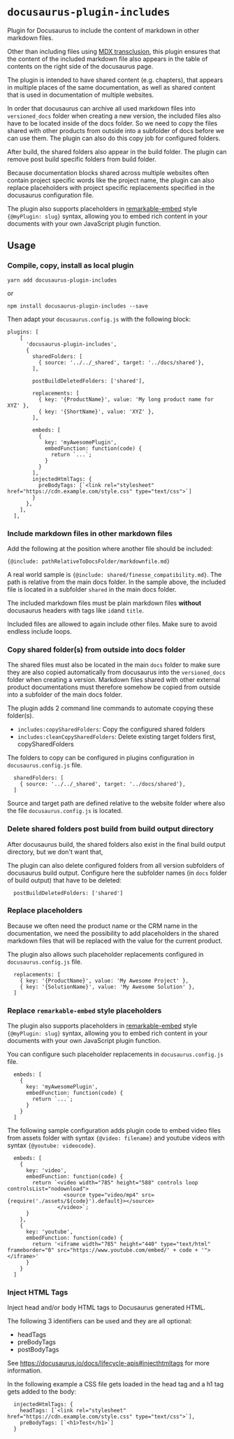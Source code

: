 # `docusaurus-plugin-includes`

Plugin for Docusaurus to include the content of markdown in other markdown files.

Other than including files using [MDX transclusion](https://mdxjs.com/getting-started#documents), this plugin ensures that the content of the included markdown file also appears in the table of contents on the right side of the docusaurus page.

The plugin is intended to have shared content (e.g. chapters), that appears in multiple places of the same documentation, as well as shared content that is used in documentation of multiple websites.

In order that docusaurus can archive all used markdown files into `versioned_docs` folder when creating a new version, the included files also have to be located inside of the docs folder. So we need to copy the files shared with other products from outside into a subfolder of docs before we can use them. The plugin can also do this copy job for configured folders.

After build, the shared folders also appear in the build folder. The plugin can remove post build specific folders from build folder.

Because documentation blocks shared across multiple websites often contain project specific words like the project name, the plugin can also replace placeholders with project specific replacements specified in the docusaurus configuration file.

The plugin also supports placeholders in [remarkable-embed](https://www.npmjs.com/package/remarkable-embed) style `{@myPlugin: slug}` syntax, allowing you to embed rich content in your documents with your own JavaScript plugin function.

## Usage

### Compile, copy, install as local plugin

```
yarn add docusaurus-plugin-includes
```

or

```
npm install docusaurus-plugin-includes --save
```

Then adapt your `docusaurus.config.js` with the following block:

```
plugins: [
    [
      'docusaurus-plugin-includes',
      {
        sharedFolders: [
          { source: '../../_shared', target: '../docs/shared'},
        ],

        postBuildDeletedFolders: ['shared'],

        replacements: [
          { key: '{ProductName}', value: 'My long product name for XYZ' },
          { key: '{ShortName}', value: 'XYZ' },
        ],

        embeds: [
          {
            key: 'myAwesomePlugin',
            embedFunction: function(code) {
              return `...`;
            }
          }
        ],
        injectedHtmlTags: {
          preBodyTags: [`<link rel="stylesheet" href="https://cdn.example.com/style.css" type="text/css">`]
        }
      },
    ],
  ],
```

### Include markdown files in other markdown files

Add the following at the position where another file should be included:

```
{@include: pathRelativeToDocsFolder/markdownfile.md}
```

A real world sample is `{@include: shared/finesse_compatibility.md}`.
The path is relative from the main docs folder. In the sample above, the included file is located in a subfolder `shared` in the main docs folder.

The included markdown files must be plain markdown files **without** docusaurus headers with tags like `id`and `title`.

Included files are allowed to again include other files. Make sure to avoid endless include loops.

### Copy shared folder(s) from outside into docs folder

The shared files must also be located in the main `docs` folder to make sure they are also copied automatically from docusaurus into the `versioned_docs` folder when creating a version. Markdown files shared with other external product documentations must therefore somehow be copied from outside into a subfolder of the main docs folder.

The plugin adds 2 command line commands to automate copying these folder(s).

- `includes:copySharedFolders`: Copy the configured shared folders
- `includes:cleanCopySharedFolders`: Delete existing target folders first, copySharedFolders

The folders to copy can be configured in plugins configuration in `docusaurus.config.js` file.

```
  sharedFolders: [
    { source: '../../_shared', target: '../docs/shared'},
  ]
```

Source and target path are defined relative to the website folder where also the file `docusaurus.config.js` is located.

### Delete shared folders post build from build output directory

After docusaurus build, the shared folders also exist in the final build output directory, but we don't want that,

The plugin can also delete configured folders from all version subfolders of docusaurus build output.
Configure here the subfolder names (in `docs` folder of build output) that have to be deleted:

```
  postBuildDeletedFolders: ['shared']
```

### Replace placeholders

Because we often need the product name or the CRM name in the documentation, we need the possibility to add placeholders in the shared markdown files that will be replaced with the value for the current product.

The plugin also allows such placeholder replacements configured in `docusaurus.config.js` file.

```
  replacements: [
    { key: '{ProductName}', value: 'My Awesome Project' },
    { key: '{SolutionName}', value: 'My Awesome Solution' },
  ]
```

### Replace `remarkable-embed` style placeholders

The plugin also supports placeholders in [remarkable-embed](https://www.npmjs.com/package/remarkable-embed) style `{@myPlugin: slug}` syntax, allowing you to embed rich content in your documents with your own JavaScript plugin function.

You can configure such placeholder replacements in `docusaurus.config.js` file.

```
  embeds: [
    {
      key: 'myAwesomePlugin',
      embedFunction: function(code) {
        return `...`;
      }
    }
  ]
```

The following sample configuration adds plugin code to embed video files from assets folder with syntax `{@video: filename}` and youtube videos with syntax `{@youtube: videocode}`.

```
  embeds: [
    {
      key: 'video',
      embedFunction: function(code) {
        return `<video width="785" height="588" controls loop controlsList="nodownload">
                  <source type="video/mp4" src={require('./assets/${code}').default}></source>
                </video>`;
      }
    },
    {
      key: 'youtube',
      embedFunction: function(code) {
        return '<iframe width="785" height="440" type="text/html" frameborder="0" src="https://www.youtube.com/embed/' + code + '"></iframe>'
      }
    }
  ]
```

### Inject HTML Tags

Inject head and/or body HTML tags to Docusaurus generated HTML.

The following 3 identifiers can be used and they are all optional:

- headTags
- preBodyTags
- postBodyTags

See https://docusaurus.io/docs/lifecycle-apis#injecthtmltags for more information.

In the following example a CSS file gets loaded in the head tag and a h1 tag gets added to the body:

```
  injectedHtmlTags: {
    headTags: [`<link rel="stylesheet" href="https://cdn.example.com/style.css" type="text/css">`],
    preBodyTags: [`<h1>Test</h1>`]
  }
```
